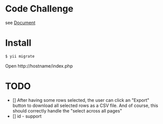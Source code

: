 # Code Challenge
see [Document](https://www.wolai.com/cUoqfoQSb9bnAMQfYaXuGr)

# Install

```bash
$ yii migrate
```

Open http://hostname/index.php

# TODO
 - [] After having some rows selected, the user can click an "Export" button to download all selected rows as a CSV file. And of course, this should correctly handle the "select across all pages" 
 - [] id - support
